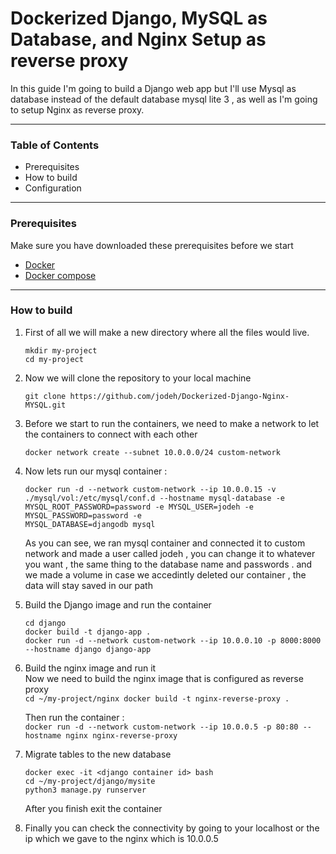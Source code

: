 # Dockerized Django, MySQL as Database, and Nginx Setup as reverse proxy

In this guide I'm going to build a Django web app but I'll use Mysql as database instead of the default database mysql lite 3 , as well as I'm going to setup Nginx as reverse proxy.
<hr>

### Table of Contents
* Prerequisites
* How to build
* Configuration
<hr>

### Prerequisites
Make sure you have downloaded these prerequisites before we start 
* [Docker](https://docs.docker.com/get-docker/)
* [Docker compose](https://docs.docker.com/compose/install/)
<hr>

### How to build
  1. First of all we will make a new directory where all the files would live.

     ```
     mkdir my-project
     cd my-project
     ```
  2. Now we will clone the repository to your local machine

     ```
     git clone https://github.com/jodeh/Dockerized-Django-Nginx-MYSQL.git
     ```
  3. Before we start to run the containers, we need to make a network to let the containers to connect with each other

     ```
     docker network create --subnet 10.0.0.0/24 custom-network
     ```
  4. Now lets run our mysql container :

     ```
     docker run -d --network custom-network --ip 10.0.0.15 -v ./mysql/vol:/etc/mysql/conf.d --hostname mysql-database -e MYSQL_ROOT_PASSWORD=password -e MYSQL_USER=jodeh -e MYSQL_PASSWORD=password -e     
     MYSQL_DATABASE=djangodb mysql
     ```
     As you can see, we ran mysql container and connected it to custom network and made a user called jodeh , you can change it to whatever you want , the same thing to the database name and passwords .
      and we made a volume in case we accedintly deleted our container , the data will stay saved in our path

  5. Build the Django image and run the container
     ```
     cd django
     docker build -t django-app .
     docker run -d --network custom-network --ip 10.0.0.10 -p 8000:8000 --hostname django django-app
     ```
  6. Build the nginx image and run it  
       Now we need to build the nginx image that is configured as reverse proxy  
           ```
           cd ~/my-project/nginx
           docker build -t nginx-reverse-proxy .
           ```
      
       Then run the container :      
           ```
           docker run -d --network custom-network --ip 10.0.0.5 -p 80:80 --hostname nginx nginx-reverse-proxy  
           ```
     
  8. Migrate tables to the new database
       ```
       docker exec -it <django container id> bash
       cd ~/my-project/django/mysite
       python3 manage.py runserver
       ```
       After you finish exit the container

  9. Finally you can check the connectivity by going to your localhost or the ip which we gave to the nginx which is 10.0.0.5
